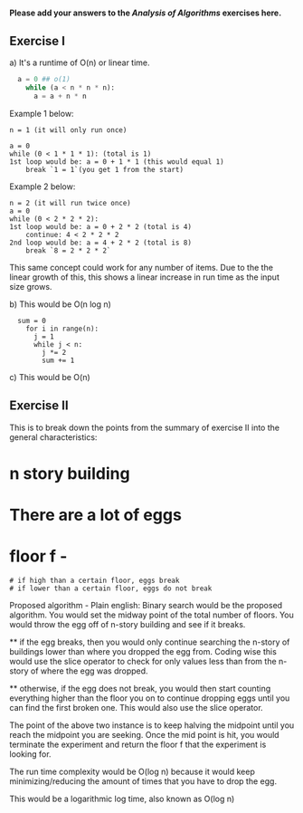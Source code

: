 #### Please add your answers to the ***Analysis of  Algorithms*** exercises here.

## Exercise I

a)  It's a runtime of O(n) or linear time. 

```python
  a = 0 ## o(1)
    while (a < n * n * n): 
      a = a + n * n
```
Example 1 below: 
```
n = 1 (it will only run once)

a = 0
while (0 < 1 * 1 * 1): (total is 1)
1st loop would be: a = 0 + 1 * 1 (this would equal 1)
    break `1 = 1`(you get 1 from the start)
```
Example 2 below: 
```
n = 2 (it will run twice once)
a = 0
while (0 < 2 * 2 * 2):
1st loop would be: a = 0 + 2 * 2 (total is 4)
    continue: 4 < 2 * 2 * 2
2nd loop would be: a = 4 + 2 * 2 (total is 8)
    break `8 = 2 * 2 * 2`
```
This same concept could work for any number of items. Due to the the linear growth of this, this shows a linear increase in run time as the input size grows. 

b) This would be O(n log n)

```
  sum = 0 
    for i in range(n):   
      j = 1
      while j < n:
        j *= 2  
        sum += 1 
```

c) This would be O(n)

## Exercise II

This is to break down the points from the summary of exercise II into the general characteristics:
# n story building
# There are a lot of eggs
# floor f -
    # if high than a certain floor, eggs break
    # if lower than a certain floor, eggs do not break

Proposed algorithm - 
Plain english: Binary search would be the proposed algorithm. You would set the midway point of the total number of floors. You would throw the egg off of n-story building and see if it breaks.

** if the egg breaks, then you would only continue searching the n-story of buildings lower than where you dropped the egg from. Coding wise this would use the slice operator to check for only values less than from the n-story of where the egg was dropped.

** otherwise, if the egg does not break, you would then start counting everything higher than the floor you on to continue dropping eggs until you can find the first broken one. This would also use the slice operator. 

The point of the above two instance is to keep halving the midpoint until you reach the midpoint you are seeking. Once the mid point is hit, you would terminate the experiment and return the floor f that the experiment is looking for. 

The run time complexity would be O(log n) because it would keep minimizing/reducing the amount of times that you have to drop the egg. 





This would be a logarithmic log time, also known as O(log n)



